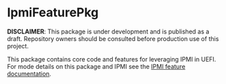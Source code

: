 # IpmiFeaturePkg

__DISCLAIMER__: This package is under development and
is published as a draft. Repository owners should be consulted before production
use of this project.</span>

This package contains core code and features for leveraging IPMI in UEFI. For
mode details on this package and IPMI see the [IPMI feature documentation](./Docs/Ipmi_Feature.md).
